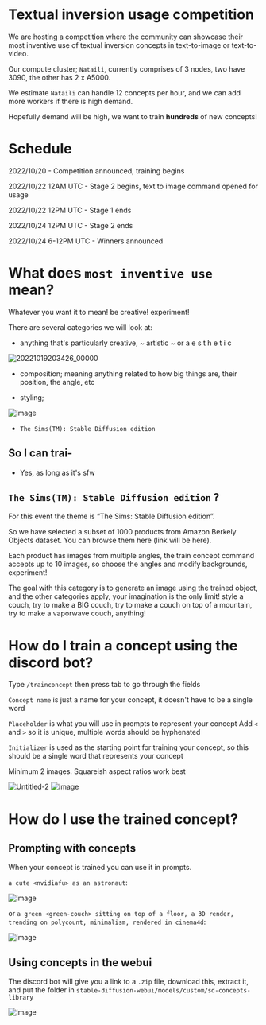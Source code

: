 # Textual inversion usage competition

We are hosting a competition where the community can showcase their most inventive use of textual inversion concepts in text-to-image or text-to-video.

Our compute cluster; `Nataili`, currently comprises of 3 nodes, two have 3090, the other has 2 x A5000.

We estimate `Nataili` can handle 12 concepts per hour, and we can add more workers if there is high demand.

Hopefully demand will be high, we want to train **hundreds** of new concepts!

# Schedule

2022/10/20 - Competition announced, training begins

2022/10/22 12AM UTC - Stage 2 begins, text to image command opened for usage

2022/10/22 12PM UTC - Stage 1 ends

2022/10/24 12PM UTC - Stage 2 ends

2022/10/24 6-12PM UTC - Winners announced


# What does `most inventive use` mean?

Whatever you want it to mean! be creative! experiment! 

There are several categories we will look at:

* anything that's particularly creative, ~ artistic ~ or a e s t h e t i c

![20221019203426_00000](https://user-images.githubusercontent.com/106811348/197045193-d6f9c56b-9989-4f1c-b42a-bb02d62d77cd.png)

* composition; meaning anything related to how big things are, their position, the angle, etc

* styling; 

![image](https://user-images.githubusercontent.com/106811348/197045629-029ba6f5-1f79-475c-9ce7-969aaf3d253b.png)

* `The Sims(TM): Stable Diffusion edition`

## So I can trai-

* Yes, as long as it's sfw

## `The Sims(TM): Stable Diffusion edition` ?

For this event the theme is “The Sims: Stable Diffusion edition”. 

So we have selected a subset of 1000 products from Amazon Berkely Objects dataset.
You can browse them here (link will be here).

Each product has images from multiple angles, the train concept command accepts up to 10 images, so choose the angles and modify backgrounds, experiment!

The goal with this category is to generate an image using the trained object, and the other categories apply, your imagination is the only limit! style a couch, try to make a BIG couch, try to make a couch on top of a mountain, try to make a vaporwave couch, anything!

# How do I train a concept using the discord bot?

Type `/trainconcept` then press tab to go through the fields

`Concept name` is just a name for your concept, it doesn't have to be a single word

`Placeholder` is what you will use in prompts to represent your concept
Add `<` and `>` so it is unique, multiple words should be hyphenated

`Initializer` is used as the starting point for training your concept, so this should be a single word that represents your concept

Minimum 2 images. Squareish aspect ratios work best

![Untitled-2](https://user-images.githubusercontent.com/106811348/197035834-cc973e29-31f8-48de-be2d-788fbe938b2e.png)
![image](https://user-images.githubusercontent.com/106811348/197035870-b91ef2a8-0ffd-47e1-a8df-9600df26cd6b.png)

# How do I use the trained concept?

## Prompting with concepts

When your concept is trained you can use it in prompts.

`a cute <nvidiafu> as an astronaut`:

![image](https://user-images.githubusercontent.com/106811348/197037250-044ea241-72a5-4caa-b772-35034245b4b6.png)

or `a green <green-couch> sitting on top of a floor, a 3D render, trending on polycount, minimalism, rendered in cinema4d`:

![image](https://user-images.githubusercontent.com/106811348/197037344-7ce72188-9129-4ba2-8a28-cba5fd664a9c.png)

## Using concepts in the webui

The discord bot will give you a link to a `.zip` file, download this, extract it, and put the folder in `stable-diffusion-webui/models/custom/sd-concepts-library`

![image](https://user-images.githubusercontent.com/106811348/197037892-ce53bea4-d1db-4b25-bb7c-7dfe4d71b2b1.png)
